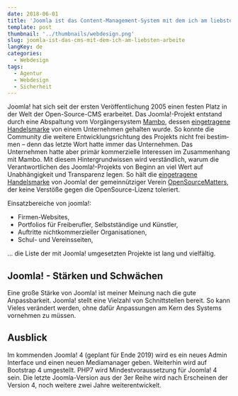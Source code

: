 ```yaml
---
date: 2018-06-01
title: 'Joomla ist das Content-Management-System mit dem ich am liebsten arbeite'
template: post
thumbnail: '../thumbnails/webdesign.png'
slug: joomla-ist-das-cms-mit-dem-ich-am-liebsten-arbeite
langKey: de
categories:
  - Webdesign
tags:
  - Agentur
  - Webdesign
  - Sicherheit
---
```


Joomla! hat sich seit der ersten Veröffentlichung 2005 einen festen Platz in der Welt der Open-Source-CMS erarbeitet. Das Joomla!-Projekt entstand durch eine Abspaltung vom Vorgängersystem [Mambo](<https://de.wikipedia.org/w/index.php?title=Mambo_(CMS)&oldid=183600817>), dessen [eingetragene Handelsmarke](https://de.wikipedia.org/w/index.php?title=Registered_Trade_Mark&oldid=183140593) von einem Unternehmen gehalten wurde. So konnte die Community die weitere Ent­wick­lungsrichtung des Projekts nicht frei bestim­men – denn das letzte Wort hatte immer das Unternehmen. Das Unternehmen hatte aber primär kommerzielle Interessen im Zusammenhang mit Mambo. Mit diesem Hintergrundwissen wird verständlich, warum die Verantwortlichen des Joomla!-Projekts von Beginn an viel Wert auf Unabhängigkeit und Transparenz legen. So hält die [eingetragene Handelsmarke](https://de.wikipedia.org/w/index.php?title=Registered_Trade_Mark&oldid=183140593) von Joomla! der gemeinnütziger Verein [OpenSourceMatters](https://www.opensourcematters.org/), der keine Verstöße gegen die OpenSource-Lizenz toleriert.

Einsatzbereiche von joomla!:

- Firmen-Websites,
- Portfolios für Freiberufler, Selbstständige und Künstler,
- Auftritte nichtkommerzieller Organisationen,
- Schul- und Vereinsseiten,

… die Liste der mit Joomla! umgesetzten Projekte ist lang und vielfältig.

## Joomla! - Stärken und Schwächen

Eine große Stärke von Joomla! ist meiner Meinung nach die gute Anpassbarkeit. Joomla! stellt eine Vielzahl von Schnittstellen bereit. So kann Vieles verändert werden, ohne dafür Anpassungen am Kern des Systems vornehmen zu müssen.

## Ausblick

Im kommenden Joomla! 4 (geplant für Ende 2019) wird es ein neues Admin Interface und einen neuen Mediamanager geben. Weiterhin wird auf Bootstrap 4 umgestellt. PHP7 wird Mindestvoraussetzung für Joomla! 4 sein. Die letzte Joomla-Version aus der 3er Reihe wird nach Erscheinen der Version 4, noch weitere zwei Jahre weiterentwickelt.
